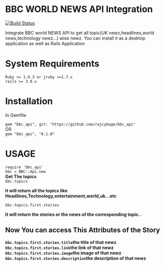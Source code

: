 <html>
  <head>
    <title>BBC API INTEGRATION</title>
  </head>
  <body>
  <h1>BBC WORLD NEWS API Integration</h1>
  <p>
  <a href="https://travis-ci.org/rajcybage/bbc_api"><img src="https://travis-ci.org/rajcybage/bbc_api.png?branch=master" alt="Build Status" /></a>
  </p>
   <div>
     <p>
      Integrate BBC world NEWS API to get all topic(UK newz,headlines,world news,technology newz...) wise newz. You can install it as a desktop application as well as Rails Application
    </p>
   </div>
   <div>
    <h1>System Requirements</h1>
    <p>
      <code>Ruby >= 1.9.3 or jruby >=1.7.x</code><br/>
      <code>rails >= 3.0.x</code>
    </p>
   </div>

   <div>
     <h1> Installation </h1>
     <p>
      In Gemfile
     </p>
     <p>
      <code>gem "bbc_api", git: "https://github.com/rajcybage/bbc_api"</code><br/>
      <span>OR</span><br/>
      <code>gem "bbc_api", "0.1.0" </code>
     </p>
   </div>
   
   <div>
   <h1> USAGE</h1>
   <p>
    <code>require 'bbc_api'</code><br/>
    <code>bbc = BBC::Api.new</code><br/>
    <b>Get The topics</b><br/>
    <code>bbc.topics</code><br/>
    <p><b>It will return all the topics like Headlines,Technology,entertainment,world,uk...etc</b></p>
    <code>bbc.topics.first.stories</code>
    <p><b>It will return the stories or the news of the corresponding topic..</b></p>
    <h2>Now You can access This Attributes of the Story</h2>
    <p><b><code>bbc.topics.first.stories.title</code><span>the title of that newz</span><br/>
    <code>bbc.topics.first.stories.link</code><span>the link of that newz</span><br/>
    <code>bbc.topics.first.stories.image</code><span>the image of that newz</span><br/>
    <code>bbc.topics.first.stories.description</code><span>the description of that newz</span></b>
    </p>
   </p>
 </body>
</html>
